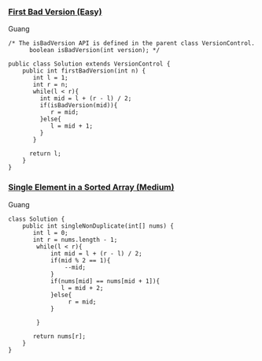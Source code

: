 ### [First Bad Version (Easy)](https://leetcode.com/problems/first-bad-version/description/)
Guang 
```
/* The isBadVersion API is defined in the parent class VersionControl.
      boolean isBadVersion(int version); */

public class Solution extends VersionControl {
    public int firstBadVersion(int n) {
       int l = 1;
       int r = n; 
       while(l < r){
         int mid = l + (r - l) / 2;
         if(isBadVersion(mid)){
            r = mid;
         }else{
            l = mid + 1;
         }
       }
    
      return l; 
    }
}
```
### [Single Element in a Sorted Array (Medium)](https://leetcode.com/problems/single-element-in-a-sorted-array/description/)
Guang 
```
class Solution {
    public int singleNonDuplicate(int[] nums) {
       int l = 0;
       int r = nums.length - 1;
        while(l < r){
            int mid = l + (r - l) / 2;
            if(mid % 2 == 1){
                --mid;
            } 
            if(nums[mid] == nums[mid + 1]){
               l = mid + 2;
            }else{
                 r = mid;
            }

        }      

       return nums[r];
    }
}
```
